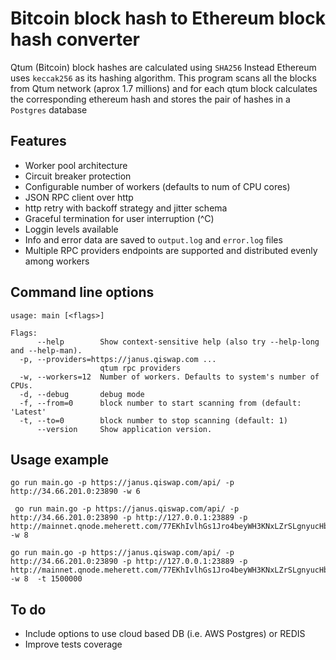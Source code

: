 
# Bitcoin block hash to Ethereum block hash converter

Qtum (Bitcoin) block hashes are calculated using `SHA256`
Instead Ethereum uses `keccak256` as its hashing algorithm.
This program scans all the blocks from Qtum network (aprox 1.7 millions) and for each qtum block calculates the corresponding ethereum hash and stores the pair of hashes in a `Postgres` database

## Features

- Worker pool architecture
- Circuit breaker protection
- Configurable number of workers (defaults to num of CPU cores)
- JSON RPC client over http
- http retry with backoff strategy and jitter schema
- Graceful termination for user interruption (^C)
- Loggin levels available
- Info and error data are saved to `output.log` and `error.log` files
- Multiple RPC providers endpoints are supported and distributed evenly among workers

## Command line options

```
usage: main [<flags>]

Flags:
      --help        Show context-sensitive help (also try --help-long and --help-man).
  -p, --providers=https://janus.qiswap.com ...  
                    qtum rpc providers
  -w, --workers=12  Number of workers. Defaults to system's number of CPUs.
  -d, --debug       debug mode
  -f, --from=0      block number to start scanning from (default: 'Latest'
  -t, --to=0        block number to stop scanning (default: 1)
      --version     Show application version.
```

## Usage example

```
go run main.go -p https://janus.qiswap.com/api/ -p http://34.66.201.0:23890 -w 6
```

```
 go run main.go -p https://janus.qiswap.com/api/ -p http://34.66.201.0:23890 -p http://127.0.0.1:23889 -p http://mainnet.qnode.meherett.com/77EKhIvlhGs1Jro4beyWH3KNxLZrSLgnyucHb -w 8
 ```

 ```
 go run main.go -p https://janus.qiswap.com/api/ -p http://34.66.201.0:23890 -p http://127.0.0.1:23889 -p http://mainnet.qnode.meherett.com/77EKhIvlhGs1Jro4beyWH3KNxLZrSLgnyucHb -w 8  -t 1500000
 ```

## To do

- Include options to use cloud based DB (i.e. AWS Postgres) or REDIS
- Improve tests coverage